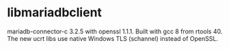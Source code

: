 # libmariadbclient

mariadb-connector-c 3.2.5 with openssl 1.1.1. Built with gcc 8 from rtools 40.
The new ucrt libs use native Windows TLS (schannel) instead of OpenSSL.
